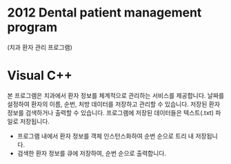 # 2012 Dental patient management program 
(치과 환자 관리 프로그램)

Visual C++
==============
본 프로그램은 치과에서 환자 정보를 체계적으로 관리하는 서비스를 제공합니다.
날짜를 설정하여 환자의 이름, 순번, 처방 데이터를 저장하고 관리할 수 있습니다.
저장된 환자정보를 검색하거나 출력할 수 있습니다.
프로그램에 저장된 데이터들은 텍스트(.txt) 파일로 저장됩니다.
+ 프로그램 내에서 환자 정보를 객체 인스턴스화하여 순번 순으로 트리 내 저장됩니다.
+ 검색한 환자 정보를 큐에 저장하여, 순번 순으로 출력합니다. 
